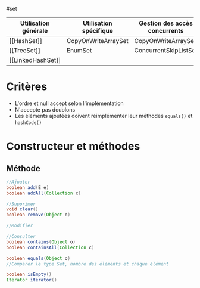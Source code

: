 #set

| Utilisation générale | Utilisation spécifique | Gestion des accès concurrents |
| -------------------- | ---------------------- | ----------------------------- |
| [[HashSet]]              | CopyOnWriteArraySet    | CopyOnWriteArraySet           |
| [[TreeSet]]              | EnumSet                | ConcurrentSkipListSet         |
| [[LinkedHashSet]]        |                        |                               |

# Critères

- L'ordre et null accept selon l'implémentation
- N'accepte pas doublons
- Les éléments ajoutées doivent réimplémenter leur méthodes `equals()` et `hashCode()` 

# Constructeur et méthodes

## Méthode

```java
//Ajouter
boolean add(E e)
boolean addAll(Collection c)

```

```java
//Supprimer
void clear()
boolean remove(Object o)
```

```java
//Modifier

```

```java
//Consulter
boolean contains(Object o)
boolean containsAll(Collection c)

boolean equals(Object o) 
//Comparer le type Set, nombre des éléments et chaque élément

boolean isEmpty()
Iterator iterator()

```
